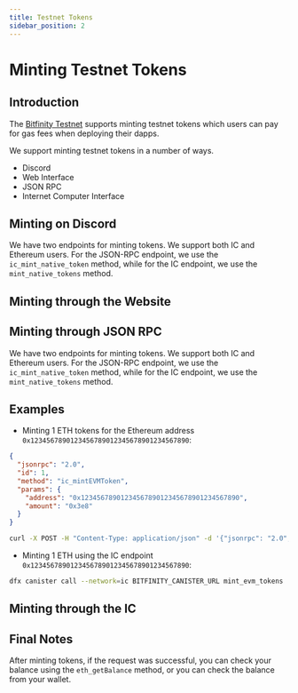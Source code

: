 ```yaml
---
title: Testnet Tokens
sidebar_position: 2
---
```


# Minting Testnet Tokens

## Introduction

The [Bitfinity Testnet](https://bitfinity.network) supports minting testnet tokens which users can pay for gas fees when deploying their dapps.

We support minting testnet tokens in a number of ways. 

* Discord 
* Web Interface 
* JSON RPC 
* Internet Computer Interface

## Minting on Discord

We have two endpoints for minting tokens. We support both IC and Ethereum users. For the JSON-RPC endpoint, we use the `ic_mint_native_token` method, while for the IC endpoint, we use the `mint_native_tokens` method.

## Minting through the Website 



## Minting through JSON RPC

We have two endpoints for minting tokens. We support both IC and Ethereum users. For the JSON-RPC endpoint, we use the `ic_mint_native_token` method, while for the IC endpoint, we use the `mint_native_tokens` method.

## Examples

- Minting 1 ETH tokens for the Ethereum address `0x1234567890123456789012345678901234567890`:

```json
{
  "jsonrpc": "2.0",
  "id": 1,
  "method": "ic_mintEVMToken",
  "params": {
    "address": "0x1234567890123456789012345678901234567890",
    "amount": "0x3e8"
  }
}
```

```bash
curl -X POST -H "Content-Type: application/json" -d '{"jsonrpc": "2.0", "id": 1, "method": "ic_mintEVMToken", "params": ["0x1234567890123456789012345678901234567890", "0xde0b6b3a7640000"]}' http://testnet.bitfinity.network
```

- Minting 1 ETH using the IC endpoint `0x1234567890123456789012345678901234567890`:

```bash
dfx canister call --network=ic BITFINITY_CANISTER_URL mint_evm_tokens '(opt \"0x1234567890123456789012345678901234567890\", 10000000000000000000)'
```

## Minting through the IC 


## Final Notes

After minting tokens, if the request was successful, you can check your balance using the `eth_getBalance` method, or you can check the balance from your wallet.
